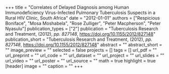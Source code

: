 +++
title = "Correlates of Delayed Diagnosis among Human Immunodeficiency Virus-Infected Pulmonary Tuberculosis Suspects in a Rural HIV Clinic, South Africa"
date = "2012-01-01"
authors = ["Respicious Boniface", "Mosa Moshabela", "Rose Zulliger", "Peter Macpherson", "Peter Nyasulu"]
publication_types = ["2"]
publication = "Tuberculosis Research and Treatment, (2012), _pp. 827148_, https://doi.org/10.1155/2012/827148"
publication_short = "Tuberculosis Research and Treatment, (2012), _pp. 827148_, https://doi.org/10.1155/2012/827148"
abstract = ""
abstract_short = ""
image_preview = ""
selected = false
projects = []
tags = []
url_pdf = ""
url_preprint = ""
url_code = ""
url_dataset = ""
url_project = ""
url_slides = ""
url_video = ""
url_poster = ""
url_source = ""
math = true
highlight = true
[header]
image = ""
caption = ""
+++
